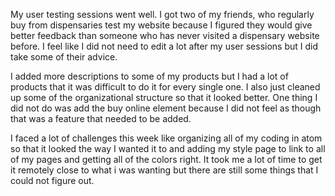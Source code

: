My user testing sessions went well. I got two of my friends, who regularly buy from dispensaries test my website because I figured they would give better feedback than someone who has never visited a dispensary website before. I feel like I did not need to edit a lot after my user sessions but I did take some of their advice.

I added more descriptions to some of my products but I had a lot of products that it was difficult to do it for every single one. I also just cleaned up some of the organizational structure so that it looked better. One thing I did not do was add the buy online element because I did not feel as though that was a feature that needed to be added.

I faced a lot of challenges this week like organizing all of my coding in atom so that it looked the way I wanted it to and adding my style page to link to all of my pages and getting all of the colors right. It took me a lot of time to get it remotely close to what i was wanting but there are still some things that I could not figure out.
